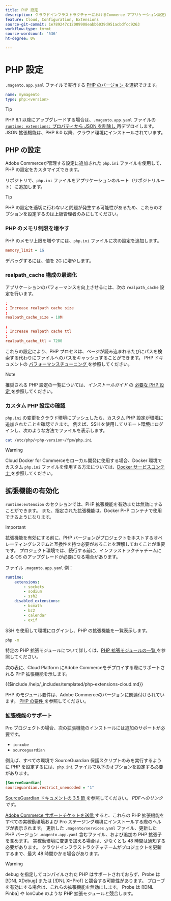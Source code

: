```yaml
---
title: PHP 設定
description: クラウドインフラストラクチャーにおけるCommerce アプリケーション設定に最適な PHP 設定について説明します。
feature: Cloud, Configuration, Extensions
source-git-commit: 1e789247c12009908eabb6039d951acbdfcc9263
workflow-type: tm+mt
source-wordcount: '536'
ht-degree: 0%

---
```


# PHP 設定

`.magento.app.yaml` ファイルで実行する [PHP のバージョン ](https://experienceleague.adobe.com/docs/commerce-operations/installation-guide/system-requirements.html) を選択できます。

```yaml
name: mymagento
type: php:<version>
```

>[!TIP]
>
>PHP 8.1 以降にアップグレードする場合は、`.magento.app.yaml` ファイルの [`runtime: extensions:` プロパティから JSON を削除し ](properties.md#runtime) 再デプロイします。 JSON 拡張機能は、PHP 8.0 以降、クラウド環境にインストールされています。

## PHP の設定

Adobe Commerceが管理する設定に追加された `php.ini` ファイルを使用して、PHP の設定をカスタマイズできます。

リポジトリで、`php.ini` ファイルをアプリケーションのルート（リポジトリルート）に追加します。

>[!TIP]
>
>PHP の設定を適切に行わないと問題が発生する可能性があるため、これらのオプションを設定するのは上級管理者のみにしてください。

### PHP のメモリ制限を増やす

PHP のメモリ上限を増やすには、`php.ini` ファイルに次の設定を追加します。

```ini
memory_limit = 1G
```

デバッグするには、値を 2G に増やします。

### realpath_cache 構成の最適化

アプリケーションのパフォーマンスを向上させるには、次の `realpath_cache` 設定を行います。

```conf
;
; Increase realpath cache size
;
realpath_cache_size = 10M

;
; Increase realpath cache ttl
;
realpath_cache_ttl = 7200
```

これらの設定により、PHP プロセスは、ページが読み込まれるたびにパスを検索する代わりにファイルへのパスをキャッシュすることができます。 PHP ドキュメントの [ パフォーマンスチューニング ](https://www.php.net/manual/en/ini.core.php) を参照してください。

>[!NOTE]
>
>推奨される PHP 設定の一覧については、_インストールガイド_ の [ 必要な PHP 設定 ](https://experienceleague.adobe.com/docs/commerce-operations/installation-guide/prerequisites/php-settings.html) を参照してください。

### カスタム PHP 設定の確認

`php.ini` の変更をクラウド環境にプッシュしたら、カスタム PHP 設定が環境に追加されたことを確認できます。 例えば、SSH を使用してリモート環境にログインし、次のような方法でファイルを表示します。

```bash
cat /etc/php/<php-version>/fpm/php.ini
```

>[!WARNING]
>
>Cloud Docker for Commerceをローカル開発に使用する場合、Docker 環境でカスタム `php.ini` ファイルを使用する方法については、[Docker サービスコンテナ ](https://developer.adobe.com/commerce/cloud-tools/docker/containers/service/#fpm-container) を参照してください。

## 拡張機能の有効化

`runtime:extension` のセクションでは、PHP 拡張機能を有効または無効にすることができます。 また、指定された拡張機能は、Docker PHP コンテナで使用できるようになります。

>[!IMPORTANT]
>
>拡張機能を有効にする前に、PHP バージョンがプロジェクトをホストするオペレーティングシステムと互換性を持つ必要があることを理解しておくことが重要です。 プロジェクト環境では、続行する前に、インフラストラクチャチームによる OS のアップグレードが必要になる場合があります。

ファイル `.magento.app.yaml` 例：

```yaml
runtime:
    extensions:
        - sockets
        - sodium
        - ssh2
    disabled_extensions:
        - bcmath
        - bz2
        - calendar
        - exif
```

SSH を使用して環境にログインし、PHP の拡張機能を一覧表示します。

```bash
php -m
```

特定の PHP 拡張モジュールについて詳しくは、[PHP 拡張モジュールの一覧 ](https://www.php.net/manual/en/extensions.alphabetical.php) を参照してください。

次の表に、Cloud Platform にAdobe Commerceをデプロイする際にサポートされる PHP 拡張機能を示します。

{{$include /help/_includes/templated/php-extensions-cloud.md}}

PHP のモジュール要件は、Adobe Commerceのバージョンに関連付けられています。 [PHP の要件 ](https://experienceleague.adobe.com/docs/commerce-operations/installation-guide/prerequisites/php-settings.html) を参照してください。

### 拡張機能のサポート

Pro プロジェクトの場合、次の拡張機能のインストールには追加のサポートが必要です。

- `ioncube`
- `sourceguardian`

例えば、すべての環境で SourceGuardian 保護スクリプトのみを実行するように PHP を設定するには、`php.ini` ファイルで以下のオプションを設定する必要があります。

```ini
[SourceGuardian]
sourceguardian.restrict_unencoded = "1"
```

[SourceGuardian ドキュメントの 3.5 節 ](https://sourceguardian.com/demofiles/files/SourceGuardian%20for%20Linux%20User%20Manual.pdf) を参照してください。 _PDFへのリンクです_。

[Adobe Commerce サポートチケットを送信 ](https://experienceleague.adobe.com/docs/commerce-knowledge-base/kb/help-center-guide/magento-help-center-user-guide.html#submit-ticket) すると、これらの PHP 拡張機能をすべての実稼動環境および Pro ステージング環境にインストールする際のヘルプが表示されます。 更新した `.magento/services.yaml` ファイル、更新した PHP バージョン `.magento.app.yaml` 含むファイル、および追加の PHP 拡張子を含めます。 実稼動環境に変更を加える場合は、少なくとも 48 時間は通知する必要があります。 クラウドインフラストラクチャチームがプロジェクトを更新するまで、最大 48 時間かかる場合があります。

>[!WARNING]
>
>debug を指定してコンパイルされた PHP はサポートされておらず、Probe は [!DNL XDebug] または [!DNL XHProf] と競合する可能性があります。 プローブを有効にする場合は、これらの拡張機能を無効にします。 Probe は [!DNL Pinba] や IonCube のような PHP 拡張モジュールと競合します。
